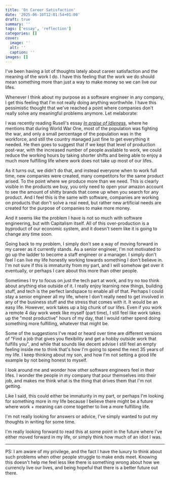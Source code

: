 ```yaml
---
title: 'On Career Satisfaction'
date: '2025-06-10T12:01:54+01:00'
draft: true 
summary: ''
tags: ['essay', 'reflection']
categories: []
cover:
  image: ''
  alt: ''
  caption: ''
images: []
---
```


I've been having a lot of thoughts lately about career satisfaction and the meaning of the work I do. I have this feeling that the work we do should mean something more than just a way to make money so we can live our lifes.

Whenever I think about my purpose as a software engineer in any company, I get this feeling that I'm not really doing anything worthwhile. I have this pessimistic thought that we've reached a point where companies don't really solve any meaningful problems anymore. Let melaborate:

I was recently reading Rusell's essay *[In praise of Idleness](https://harpers.org/archive/1932/10/in-praise-of-idleness/)*, where he mentions that during World War One, most of the population was fighting the war, and only a small percentage of the population was in the workforce, and still the country managed just fine to get everything it needed. He then goes to suggest that if we kept that level of production post-war, with the increased number of people available to work, we could reduce the working hours by taking shorter shifts and being able to enjoy a much more fulfilling life where work does not take up most of our lifes.

As it turns out, we didn't do that, and instead everyone when to work full time, new companies were created, many competitors for the same product arised. To the point where we produce more than we need. This is clearly visible in the products we buy, you only need to open your amazon account to see the amount of shitty brands that come up when you search for any product. And I feel this is the same with software, companies are working on products that don't solve a real need, but rather new artificial needs are created for the purpose of companies to make more money.

And it seems like the problem I have is not so much with software engineering, but with Capitalism itself. All of this over-production is a byproduct of our economic system, and it doesn't seem like it is going to change any time soon.

Going back to my problem, I simply don't see a way of moving forward in my career as it currently stands. As a senior engineer, I'm not motivated to go up the ladder to become a staff engineer or a manager. I simply don't feel I can live my life honestly working towards something I don't believe in. I'm not sure if this is immaturity from my part, and I will somehow get over it eventually, or perhaps I care about this more than other people.

Sometimes I try to focus on just the tech part at work, and try no too think about anything else outside of it. I really enjoy learning new things, building stuff, and tech is the perfect landspace to enable all of that. Perhaps I could stay a senior engineer all my life, where I don't really need to get involved in any of the business stuff and the stress that comes with it. It would be an easy life. However, work takes up a big chunk of our lifes. Even if you work a remote 4 day work week like myself (part time), I still feel like work takes up the "most productive" hours of my day, that I would rather spend doing something more fulfilling, whatever that might be.

Some of the suggestions I've read or heard over time are different versions of "Find a job that gives you flexibility and get a hobby outside work that fulfills you", and while that sounds like decent advise I still feel an empty feeling inside me to think that's how I'm going to spend the next 35 years of my life. I keep thinking about my son, and how I'm not setting a good life example by not being honest to myself.

I look around me and wonder how other software engineers feel in their lifes. I wonder the people in my company that pour themselves into their job, and makes me think what is the thing that drives them that I'm not getting.

Like I said, this could either be immaturity in my part, or perhaps I'm looking for something more in my life because I believe there might be a future where work + meaning can come together to live a more fulfilling life.

I'm not really looking for answers or advice, I've simply wanted to put my thoughts in writing for some time.

I'm really looking forward to read this at some point in the future where I've either moved forward in my life, or simply think how much of an idiot I was.


---

PS: I am aware of my privilege, and the fact I have the luxury to think about such problems when other people struggle to make ends meet. Knowing this doesn't help me feel less like there is something wrong about how we currencly live our lives, and being hopeful that there is a better future out there.
